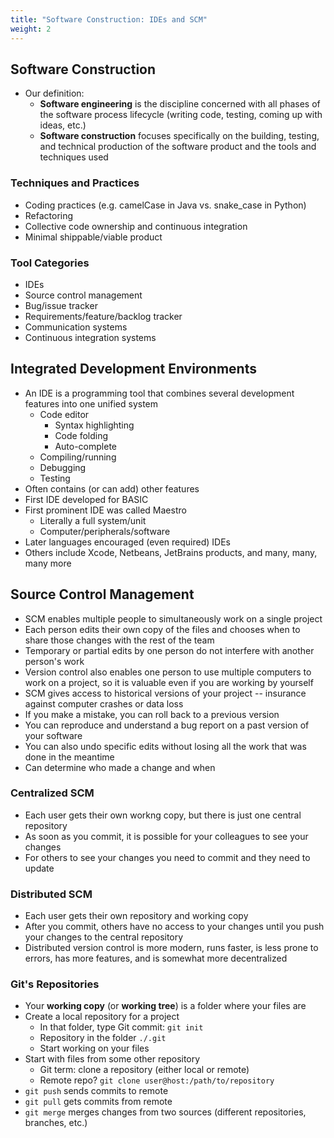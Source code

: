 ```yaml
---
title: "Software Construction: IDEs and SCM"
weight: 2
---
```


## Software Construction

* Our definition:
  * **Software engineering** is the discipline concerned with all phases of the software process lifecycle (writing code, testing, coming up with ideas, etc.)
  * **Software construction** focuses specifically on the building, testing, and technical production of the software product and the tools and techniques used

### Techniques and Practices

* Coding practices (e.g. camelCase in Java vs. snake_case in Python)
* Refactoring
* Collective code ownership and continuous integration
* Minimal shippable/viable product

### Tool Categories

* IDEs
* Source control management
* Bug/issue tracker
* Requirements/feature/backlog tracker
* Communication systems
* Continuous integration systems

## Integrated Development Environments

* An IDE is a programming tool that combines several development features into one unified system
  * Code editor
    * Syntax highlighting
    * Code folding
    * Auto-complete
  * Compiling/running
  * Debugging
  * Testing
* Often contains (or can add) other features
* First IDE developed for BASIC
* First prominent IDE was called Maestro
  * Literally a full system/unit
  * Computer/peripherals/software
* Later languages encouraged (even required) IDEs
* Others include Xcode, Netbeans, JetBrains products, and many, many, many more

## Source Control Management

* SCM enables multiple people to simultaneously work on a single project
* Each person edits their own copy of the files and chooses when to share those changes with the rest of the team
* Temporary or partial edits by one person do not interfere with another person's work
* Version control also enables one person to use multiple computers to work on a project, so it is valuable even if you are working by yourself
* SCM gives access to historical versions of your project -- insurance against computer crashes or data loss
* If you make a mistake, you can roll back to a previous version
* You can reproduce and understand a bug report on a past version of your software
* You can also undo specific edits without losing all the work that was done in the meantime
* Can determine who made a change and when

### Centralized SCM

* Each user gets their own workng copy, but there is just one central repository
* As soon as you commit, it is possible for your colleagues to see your changes
* For others to see your changes you need to commit and they need to update

### Distributed SCM

* Each user gets their own repository and working copy
* After you commit, others have no access to your changes until you push your changes to the central repository
* Distributed version control is more modern, runs faster, is less prone to errors, has more features, and is somewhat more decentralized

### Git's Repositories

* Your **working copy** (or **working tree**) is a folder where your files are
* Create a local repository for a project
  * In that folder, type Git commit: `git init`
  * Repository in the folder `./.git`
  * Start working on your files
* Start with files from some other repository
  * Git term: clone a repository (either local or remote)
  * Remote repo? `git clone user@host:/path/to/repository`
* `git push` sends commits to remote
* `git pull` gets commits from remote
* `git merge` merges changes from two sources (different repositories, branches, etc.)
